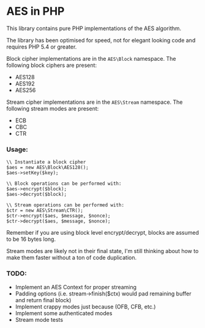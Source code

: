 AES in PHP
==========

This library contains pure PHP implementations of the AES algorithm.

The library has been optimised for speed, not for elegant looking code and requires PHP 5.4 or greater.

Block cipher implementations are in the `AES\Block` namespace. The following block ciphers are present:

 - AES128
 - AES192
 - AES256

Stream cipher implementations are in the `AES\Stream` namespace. The following stream modes are present:

 - ECB
 - CBC
 - CTR

### Usage:

```
\\ Instantiate a block cipher
$aes = new AES\Block\AES128();
$aes->setKey($key);

\\ Block operations can be performed with:
$aes->encrypt($block);
$aes->decryot($block);

\\ Stream operations can be performed with:
$ctr = new AES\Stream\CTR();
$ctr->encrypt($aes, $message, $nonce);
$ctr->decrypt($aes, $message, $nonce);
```

Remember if you are using block level encrypt/decrypt, blocks are assumed to be 16 bytes long.

Stream modes are likely not in their final state, I'm still thinking about how to make them faster without a ton of code duplication.

### TODO:
 - Implement an AES Context for proper streaming
 - Padding options (i.e. stream->finish($ctx) would pad remaining buffer and return final block)
 - Implement crappy modes just because (OFB, CFB, etc.)
 - Implement some authenticated modes
 - Stream mode tests
